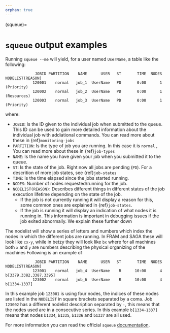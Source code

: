 ```yaml
---
orphan: true
---
```


(squeue)=

# `squeue` output examples

Running `squeue --me` will yield, for a user named `UserName`, a table like the following:
```
             JOBID PARTITION    NAME      USER   ST       TIME  NODES NODELIST(REASON)
            120001    normal   job_1  UserName   PD       0:00      1 (Priority)
            120002    normal   job_2  UserName   PD       0:00      1 (Resources)
            120003    normal   job_3  UserName   PD       0:00      1 (Priority)
```
where:
- `JOBID`: Is the ID given to the individual job when submitted to the queue. This ID can be used to gain more detailed information about the individual job with addiational commands. You can read more about these in {ref}`monitoring-jobs`
- `PARTITION`: Is the type of job you are running. In this case it is `normal` , You can read more about these in {ref}`job-types` 
- `NAME`: Is the name you have given your job when you submitted it to the queue.
- `ST`: Is the state of the job. Right now all jobs are pending (`PD`). For a descrition of more job states, see {ref}`job-states`
- `TIME`: Is the time elapsed since the jobs started running.
- `NODES`: Number of nodes requested/running for the job.
- `NODELIST(REASON)`: Describes different things in different states of the job execution lifetime depending on the state of the job. 
  - If the job is not currently running it will display a reason for this, some common ones are explained in {ref}`job-states`.
  - If the job is running it will display an indication of what nodes it is running in. This information is important in debugging issues if the job exited abnormally. We explain these further down

The nodelist will show a series of letters and numbers which index the nodes in which the different jobs are running. 
In FRAM and SAGA these will look like `cx-y`, 
while in betzy they will look like `bx` where for all machines both `x` and `y` are numbers describing the physical organizing of the machines
Following is an example of 
```
             JOBID PARTITION    NAME      USER   ST       TIME  NODES NODELIST(REASON)
            123001    normal   job_4  UserName    R      10:00      4 b[3379,3382,3387,3395]
            123002    normal   job_6  UserName    R      10:00      4 b[1334-1337]
```
In this example job `123001` is using four nodes, the indices of these nodes are listed in the `NODELIST` in square brackets separated by a coma. 
Job `123002` has a different nodelist description separated by `-`, this means that the nodes used are in a consecutive series. 
In this example `b[1334-1337]` means that nodes `b1334`, `b1335`, `b1336` and `b1337` are all used.


For more information you can read the official `squeue` [documentation](https://slurm.schedmd.com/squeue.html).